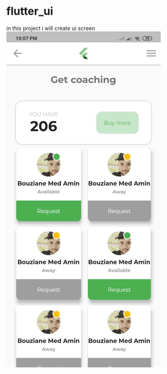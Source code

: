 # flutter_ui

in this project i will create ui screen 
![alt text](https://raw.githubusercontent.com/BouzianeMohammedAmin/Flutter-UI-/master/assets/images/images_ui/RelationshipCoachingApp.jpg?raw=true)

